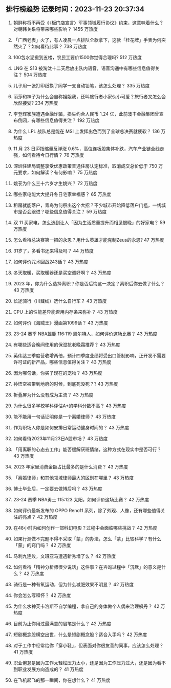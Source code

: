 
## 排行榜趋势 记录时间：2023-11-23 20:37:34
  
  1. 朝鲜称将不再受《〈板门店宣言〉军事领域履行协议》约束，这意味着什么？对朝韩关系将带来哪些影响？ 1455 万热度
    
  2. 「广西老表」火了，有人凌晨一点排队全款拿下，这款「桂花牌」手表为何突然火了？如何看待此事？ 738 万热度
    
  3. 100包水泥搬到五楼，农民工要价1500你觉得合理吗? 512 万热度
    
  4. LNG 在 S13 被淘汰十二天后放出队内语音，语音沟通中有哪些信息值得关注？ 504 万热度
    
  5. 儿子用一张打印纸换了同学一支自动铅笔，该怎么处理？ 335 万热度
    
  6. 丽莎和神子为什么会自称姐姐我，还叫旅行者小家伙小可爱？旅行者又怎么会欣然接受? 234 万热度
    
  7. 李登辉家族遭遇金融诈骗，损失约合人民币 1.24 亿，此前澳丰金融集团曾宣布倒闭，有哪些信息值得关注？ 192 万热度
    
  8. 为什么 LPL 战队总是能在 MSI 上发挥出色而到了全球总决赛就疲软？ 136 万热度
    
  9. 11 月 23 日沪指缩量反弹涨 0.6%，高位连板股集体补跌，汽车产业链全线走强，如何看待今日行情？ 76 万热度
    
  10. 深圳住建局调整享受优惠政策普通住房认定标准，取消成交总价低于 750 万元要求，如何解读？有何影响？ 75 万热度
    
  11. 姚苌为什么三十六岁才生姚兴？ 72 万热度
    
  12. 哪些家电能大大提升冬日宅家幸福感？ 65 万热度
    
  13. 租房就能落户，青岛为何祭出这个大招？不少城市开始降低落户门槛，一线城市是否会跟进？哪些信息值得关注？ 59 万热度
    
  14. 双 11 买家电，怎么选到让人「因为生活质量提升而相见恨晚」的好家电？ 59 万热度
    
  15. 怎么看待总决赛第一把的永恩？用什么英雄才能克制Zeus的永恩? 47 万热度
    
  16. 31岁了，多看书还来得及吗？ 44 万热度
    
  17. 如何评价咒术回战243话？ 43 万热度
    
  18. 冬天取暖，买取暖器还是买空调好啊？ 43 万热度
    
  19. 2023 年，你为什么选择离职？你是否后悔这一决定？离职后你去做了什么？ 43 万热度
    
  20. 长途骑行（川藏线）选什么自行车？ 43 万热度
    
  21. CPU 上的性能差异能否用内存条来弥补？ 43 万热度
    
  22. 如何评价《海贼王》漫画第1099话？ 43 万热度
    
  23. 23-24 赛季 NBA雄鹿 116:119 凯尔特人，如何评价这场比赛？ 43 万热度
    
  24. 有哪些适合晚间使用的保湿抗老晚霜推荐？ 43 万热度
    
  25. 英伟达三季度营收增两倍，预计四季度业绩将受出口管制影响，正开发不需要许可证的新产品，哪些信息值得关注？ 43 万热度
    
  26. 因为哪句话，你买了现在的宠物？ 43 万热度
    
  27. 孙悟空被带到地府的时候，到底死没死？? 43 万热度
    
  28. 折叠屏为什么没有成为主流？ 43 万热度
    
  29. 为什么很多学校学科评估A+的学科分数不高？ 43 万热度
    
  30. 能不能用一句话证明你是一个离婚律师？ 43 万热度
    
  31. 作为职场人你是如何安排日常运动健身时间的？ 43 万热度
    
  32. 如何看待2023年11月23日A股市场？ 43 万热度
    
  33. 「用离职的心态去工作」能否缓解厌班情绪，这种方式在现实中是否可行？ 43 万热度
    
  34. 2023 年家里消费金额占比最多的是什么消费？ 43 万热度
    
  35. 「离婚律师」和其他领域律师最大的区别在哪里？ 43 万热度
    
  36. 博士毕业后，一定要去做博后吗？ 43 万热度
    
  37. 23-24 赛季 NBA勇士 115:123 太阳，如何评价这场比赛？ 42 万热度
    
  38. ​如何评价最新发布的 OPPO Reno11 系列，除了外观、人像，还有哪些值得关注的亮点？ 42 万热度
    
  39. 在48小时内如何创作一部科幻电影？过程中会面临哪些挑战？ 42 万热度
    
  40. 如果行测做不完题不得不采取「蒙」的办法，怎么「蒙」比较科学？有什么「蒙」的窍门吗？ 42 万热度
    
  41. 马刺九连败，文班亚马遭遇新秀墙了么？ 42 万热度
    
  42. 如何看待「精神分析师很少说话」这件事？在咨询过程中「沉默」的意义是什么？ 42 万热度
    
  43. 骑行是一种有氧运动，但为什么减肥效果不明显？ 42 万热度
    
  44. 你会怎么写释怀？ 42 万热度
    
  45. 为什么水神芙卡洛斯不自学编程，拿自己的身体做个人偶来治理枫丹？ 42 万热度
    
  46. 目前为止你用过最满意的眉笔是什么？ 42 万热度
    
  47. 短剧概念股横空出世，什么是短剧概念股？适合入手吗？ 42 万热度
    
  48. 对于工作中经常给你「穿小鞋」，但表面对你很友善的同事，应该怎么处理？ 41 万热度
    
  49. 职业倦怠是因为工作太轻松压力太小，还是因为工作压力过大，还是因为看不到职业发展方向造成的？ 41 万热度
    
  50. 在飞机起飞的那一瞬间，你在想什么？ 41 万热度
    